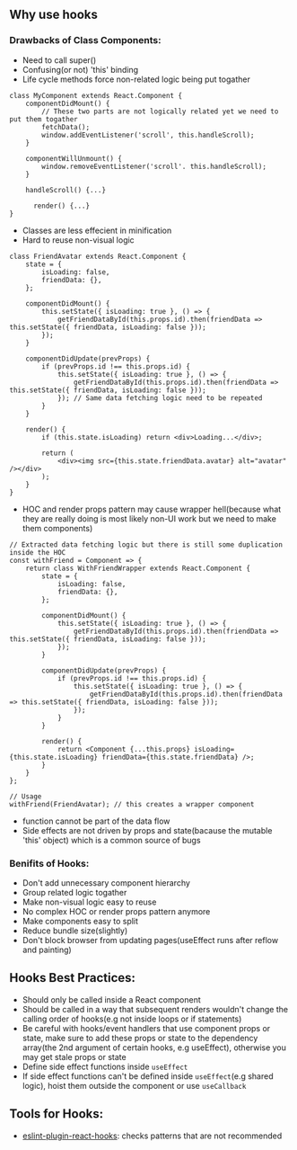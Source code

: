 ## Why use hooks

### Drawbacks of Class Components:
- Need to call super()
- Confusing(or not) 'this' binding
- Life cycle methods force non-related logic being put togather
```
class MyComponent extends React.Component {
    componentDidMount() {
        // These two parts are not logically related yet we need to put them togather
        fetchData();
        window.addEventListener('scroll', this.handleScroll);
    }

    componentWillUnmount() {
        window.removeEventListener('scroll'. this.handleScroll);
    }
    
    handleScroll() {...}
    
	  render() {...}
}
```
- Classes are less effecient in minification
- Hard to reuse non-visual logic
```
class FriendAvatar extends React.Component {
    state = {
        isLoading: false,
        friendData: {},
    };

    componentDidMount() {
        this.setState({ isLoading: true }, () => {
            getFriendDataById(this.props.id).then(friendData => this.setState({ friendData, isLoading: false }));
        });
    }

    componentDidUpdate(prevProps) {
        if (prevProps.id !== this.props.id) {
            this.setState({ isLoading: true }, () => {
                getFriendDataById(this.props.id).then(friendData => this.setState({ friendData, isLoading: false }));
            }); // Same data fetching logic need to be repeated
        }
    }

	render() {
        if (this.state.isLoading) return <div>Loading...</div>;

        return (
            <div><img src={this.state.friendData.avatar} alt="avatar" /></div>
        );
    }
}
```
- HOC and render props pattern may cause wrapper hell(because what they are really doing is most likely non-UI work but we need to make them components)
```
// Extracted data fetching logic but there is still some duplication inside the HOC
const withFriend = Component => {
    return class WithFriendWrapper extends React.Component {
        state = {
            isLoading: false,
            friendData: {},
        };

        componentDidMount() {
            this.setState({ isLoading: true }, () => {
                getFriendDataById(this.props.id).then(friendData => this.setState({ friendData, isLoading: false }));
            });
        }

        componentDidUpdate(prevProps) {
            if (prevProps.id !== this.props.id) {
                this.setState({ isLoading: true }, () => {
                    getFriendDataById(this.props.id).then(friendData => this.setState({ friendData, isLoading: false }));
                });
            }
        }

        render() {
            return <Component {...this.props} isLoading={this.state.isLoading} friendData={this.state.friendData} />;
        }
    }
};

// Usage
withFriend(FriendAvatar); // this creates a wrapper component
```
- function cannot be part of the data flow
- Side effects are not driven by props and state(bacause the mutable 'this' object) which is a common source of bugs

### Benifits of Hooks:
- Don't add unnecessary component hierarchy
- Group related logic togather
- Make non-visual logic easy to reuse
- No complex HOC or render props pattern anymore
- Make components easy to split
- Reduce bundle size(slightly)
- Don't block browser from updating pages(useEffect runs after reflow and painting)

## Hooks Best Practices:
- Should only be called inside a React component
- Should be called in a way that subsequent renders wouldn't change the calling order of hooks(e.g not inside loops or if statements)
- Be careful with hooks/event handlers that use component props or state, make sure to add these props or state to the dependency array(the 2nd argument of certain hooks, e.g useEffect), otherwise you may get stale props or state
- Define side effect functions inside `useEffect`
- If side effect functions can't be defined inside `useEffect`(e.g shared logic), hoist them outside the component or use `useCallback`

## Tools for Hooks:
- [eslint-plugin-react-hooks](https://www.npmjs.com/package/eslint-plugin-react-hooks): checks patterns that are not recommended
